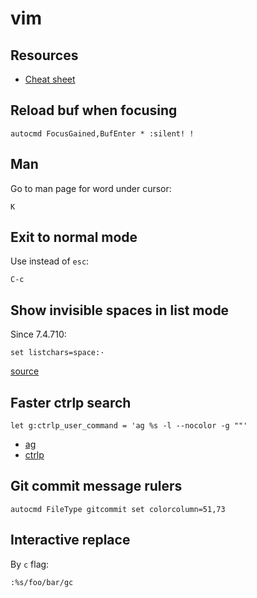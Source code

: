 # vim

## Resources

* [Cheat sheet](https://vim.rtorr.com)

## Reload buf when focusing

```viml
autocmd FocusGained,BufEnter * :silent! !
```

## Man

Go to man page for word under cursor:

```viml
K
```

## Exit to normal mode

Use instead of `esc`:

```viml
C-c
```

## Show invisible spaces in list mode

Since 7.4.710:

```viml
set listchars=space:·
```

[source](https://github.com/vim/vim/commit/adf123f0d55bbbe59dc139ede876431349446dd3)

## Faster ctrlp search

```viml
let g:ctrlp_user_command = 'ag %s -l --nocolor -g ""'
```

* [ag](https://github.com/ggreer/the_silver_searcher)
* [ctrlp](https://github.com/ctrlpvim/ctrlp.vim)

## Git commit message rulers

```viml
autocmd FileType gitcommit set colorcolumn=51,73
```

## Interactive replace

By `c` flag:

```viml
:%s/foo/bar/gc
```
